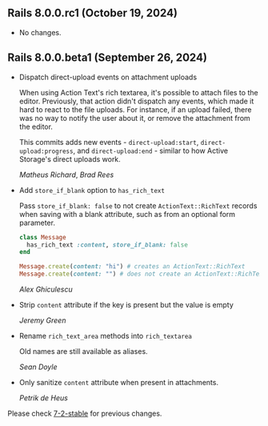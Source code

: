 ## Rails 8.0.0.rc1 (October 19, 2024) ##

*   No changes.


## Rails 8.0.0.beta1 (September 26, 2024) ##

*   Dispatch direct-upload events on attachment uploads

    When using Action Text's rich textarea,  it's possible to attach files to the
    editor. Previously, that action didn't dispatch any events, which made it hard
    to react to the file uploads. For instance, if an upload failed, there was no
    way to notify the user about it, or remove the attachment from the editor.

    This commits adds new events - `direct-upload:start`, `direct-upload:progress`,
    and `direct-upload:end` - similar to how Active Storage's direct uploads work.

    *Matheus Richard*, *Brad Rees*

*   Add `store_if_blank` option to `has_rich_text`

    Pass `store_if_blank: false` to not create `ActionText::RichText` records when saving with a blank attribute, such as from an optional form parameter.

    ```ruby
    class Message
      has_rich_text :content, store_if_blank: false
    end

    Message.create(content: "hi") # creates an ActionText::RichText
    Message.create(content: "") # does not create an ActionText::RichText
    ```

    *Alex Ghiculescu*

*   Strip `content` attribute if the key is present but the value is empty

    *Jeremy Green*

*   Rename `rich_text_area` methods into `rich_textarea`

    Old names are still available as aliases.

    *Sean Doyle*

*   Only sanitize `content` attribute when present in attachments.

    *Petrik de Heus*

Please check [7-2-stable](https://github.com/rails/rails/blob/7-2-stable/actiontext/CHANGELOG.md) for previous changes.
